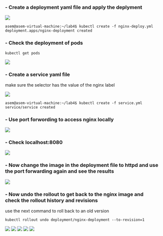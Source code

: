 ### - Create a deployment yaml file and apply the deplyment

<img src="https://github.com/Asem-Mohamed-321/iVolve-OJT/assets/167926594/79a8cc96-b7df-4ef7-ac45-ca770ead3d27">

```
asem@asem-virtual-machine:~/lab4$ kubectl create -f nginx-deploy.yml 
deployment.apps/nginx-deployment created
```

### - Check the deployment of pods 
```
kubectl get pods
```
<img src="https://github.com/Asem-Mohamed-321/iVolve-OJT/assets/167926594/21ef3d4e-757a-4379-85fa-6172cb870995">

### - Create a service yaml file 
make sure the selector has the value of the nginx label

<img src="https://github.com/Asem-Mohamed-321/iVolve-OJT/assets/167926594/8c5ec6b2-945e-491f-b9e2-89c84def617e">

```
asem@asem-virtual-machine:~/lab4$ kubectl create -f service.yml 
service/service created
```

### - Use port forwording to access nginx locally
<img src="https://github.com/Asem-Mohamed-321/iVolve-OJT/assets/167926594/dede5963-e81a-4543-82eb-225f98ae5a0c">

### - Check localhost:8080
<img src="https://github.com/Asem-Mohamed-321/iVolve-OJT/assets/167926594/a32d8933-01b1-4290-a99a-1526a63f65b0">

### - Now change the image in the deployment file to httpd and use the port forwarding again and see the results
<img src="https://github.com/Asem-Mohamed-321/iVolve-OJT/assets/167926594/a6fa1ca8-fea9-46f3-9830-3f65034712c7">

### - Now undo the rollout to get back to the nginx image and check the rollout history and revisions
use the next command to roll back to an old version
```
kubectl rollout undo deployment/nginx-deployment --to-revision=1
```
<img src="https://github.com/Asem-Mohamed-321/iVolve-OJT/assets/167926594/3236114f-4978-4340-854f-18970b4f4bf4">

<img src="https://github.com/Asem-Mohamed-321/iVolve-OJT/assets/167926594/dff227bb-dedb-42db-81d7-0127d963a7fa">

<img src="https://github.com/Asem-Mohamed-321/iVolve-OJT/assets/167926594/c7d2cbdb-1e39-4b81-9378-fc9ccc16536b">

<img src="https://github.com/Asem-Mohamed-321/iVolve-OJT/assets/167926594/6dc5389a-fe6f-450a-b256-a4e75ac42d5b">

<img src="https://github.com/Asem-Mohamed-321/iVolve-OJT/assets/167926594/c89aac7b-a744-4121-9ee2-ddf60427c74f">


